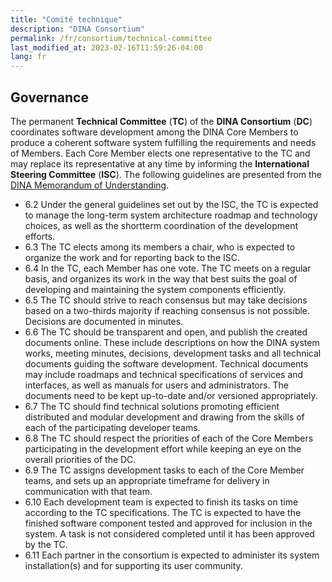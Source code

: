 ```yaml
---
title: "Comité technique"
description: "DINA Consortium"
permalink: /fr/consortium/technical-committee
last_modified_at: 2023-02-16T11:59:26-04:00
lang: fr
---
```


Governance
----------

The permanent **Technical Committee** (**TC**) of the **DINA Consortium** (**DC**) coordinates software development among the DINA Core Members to produce a coherent software system fulfilling the requirements and needs of Members. Each Core Member elects one representative to the TC and may replace its representative at any time by informing the **International Steering Committee** (**ISC**). The following guidelines are presented from the [DINA Memorandum of Understanding](https://github.com/user-attachments/files/16746934/DINA__MoU.pdf).

- 6.2 Under the general guidelines set out by the ISC, the TC is expected to manage the long-term system architecture roadmap and technology choices, as well as the shortterm coordination of the development efforts.
- 6.3 The TC elects among its members a chair, who is expected to organize the work and for reporting back to the ISC.
- 6.4 In the TC, each Member has one vote. The TC meets on a regular basis, and organizes its work in the way that best suits the goal of developing and maintaining the system components efficiently.
- 6.5 The TC should strive to reach consensus but may take decisions based on a two-thirds majority if reaching consensus is not possible. Decisions are documented in minutes.
- 6.6 The TC should be transparent and open, and publish the created documents online. These include descriptions on how the DINA system works, meeting minutes, decisions, development tasks and all technical documents guiding the software development. Technical documents may include roadmaps and technical specifications of services and interfaces, as well as manuals for users and administrators. The documents need to be kept up-to-date and/or versioned appropriately.
- 6.7 The TC should find technical solutions promoting efficient distributed and modular development and drawing from the skills of each of the participating developer teams.
- 6.8 The TC should respect the priorities of each of the Core Members participating in the development effort while keeping an eye on the overall priorities of the DC.
- 6.9 The TC assigns development tasks to each of the Core Member teams, and sets up an appropriate timeframe for delivery in communication with that team.
- 6.10 Each development team is expected to finish its tasks on time according to the TC specifications. The TC is expected to have the finished software component tested and approved for inclusion in the system. A task is not considered completed until it has been approved by the TC.
- 6.11 Each partner in the consortium is expected to administer its system installation(s) and for supporting its user community.